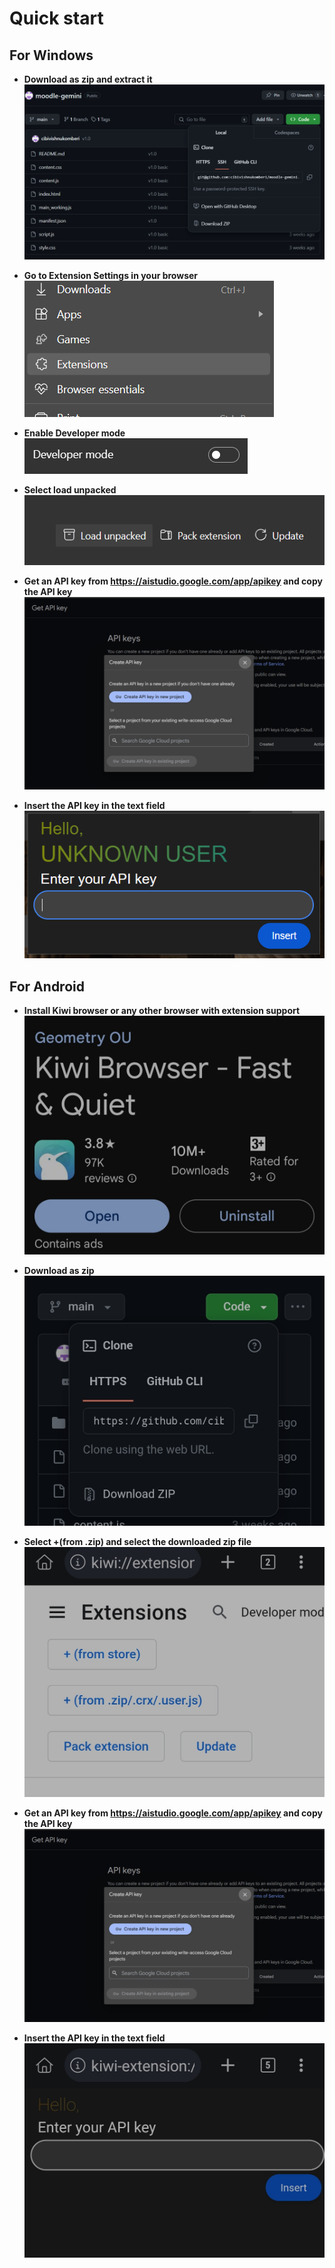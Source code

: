 # Quick start

## For Windows

- **Download as zip and extract it**  
![click on extensions](./images/0.png)

- **Go to Extension Settings in your browser**  
![click on extensions](./images/1.png)

- **Enable Developer mode**  
![click on extensions](./images/2.png)

- **Select load unpacked**  
![click on extensions](./images/3.png)

- **Get an API key from https://aistudio.google.com/app/apikey and copy the API key**  
![click on extensions](./images/4.png)

- **Insert the API key in the text field**  
![click on extensions](./images/5.png)

## For Android

- **Install Kiwi browser or any other browser with extension support**  
![click on extensions](./images/A1.jpg)

- **Download as zip**  
![click on extensions](./images/A2.jpg)

- **Select +(from .zip) and select the downloaded zip file**  
![click on extensions](./images/A3.jpg)

- **Get an API key from https://aistudio.google.com/app/apikey and copy the API key**  
![click on extensions](./images/4.png)

- **Insert the API key in the text field**  
![click on extensions](./images/A4.jpg)